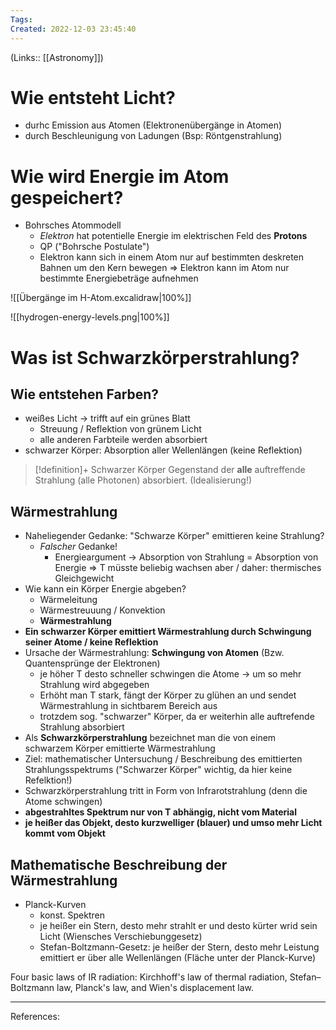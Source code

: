```yaml
---
Tags: 
Created: 2022-12-03 23:45:40
---
```

(Links:: [[Astronomy]])
# Wie entsteht Licht?
- durhc Emission aus Atomen (Elektronenübergänge in Atomen)
- durch Beschleunigung von Ladungen (Bsp: Röntgenstrahlung)
# Wie wird Energie im Atom gespeichert?
- Bohrsches Atommodell
	- *Elektron* hat potentielle Energie im elektrischen Feld des **Protons**
	- QP ("Bohrsche Postulate")
	- Elektron kann sich in einem Atom nur auf bestimmten deskreten Bahnen um den Kern bewegen
	  => Elektron kann im Atom nur bestimmte Energiebeträge aufnehmen

![[Übergänge im H-Atom.excalidraw|100%]]

![[hydrogen-energy-levels.png|100%]]
# Was ist Schwarzkörperstrahlung?
## Wie entstehen Farben?
- weißes Licht -> trifft auf ein grünes Blatt
	- Streuung / Reflektion von grünem Licht
	- alle anderen Farbteile werden absorbiert
- schwarzer Körper: Absorption aller Wellenlängen (keine Reflektion)

> [!definition]+ Schwarzer Körper
> Gegenstand der **alle** auftreffende Strahlung (alle Photonen) absorbiert. (Idealisierung!)

## Wärmestrahlung
- Naheliegender Gedanke: "Schwarze Körper" emittieren keine Strahlung?
	- *Falscher* Gedanke! 
		- Energieargument -> Absorption von Strahlung = Absorption von Energie
		  => T müsste beliebig wachsen aber / daher: thermisches Gleichgewicht
- Wie kann ein Körper Energie abgeben?
	- Wärmeleitung
	- Wärmestreuuung / Konvektion
	- **Wärmestrahlung**
- **Ein schwarzer Körper emittiert Wärmestrahlung durch Schwingung seiner Atome / keine Reflektion**
- Ursache der Wärmestrahlung: **Schwingung von Atomen** (Bzw. Quantensprünge der Elektronen)
	- je höher T desto schneller schwingen die Atome -> um so mehr Strahlung wird abgegeben
	- Erhöht man T stark, fängt der Körper zu glühen an und sendet Wärmestrahlung in sichtbarem Bereich aus
	- trotzdem sog. "schwarzer" Körper, da er weiterhin alle auftrefende Strahlung absorbiert
- Als **Schwarzkörperstrahlung** bezeichnet man die von einem schwarzem Körper emittierte Wärmestrahlung
- Ziel: mathematischer Untersuchung / Beschreibung des emittierten Strahlungsspektrums ("Schwarzer Körper" wichtig, da hier keine Refelktion!)
- Schwarzkörperstrahlung tritt in Form von Infrarotstrahlung (denn die Atome schwingen)
- **abgestrahltes Spektrum nur von T abhängig, nicht vom Material**
- **je heißer das Objekt, desto kurzwelliger (blauer) und umso mehr Licht kommt vom Objekt**
## Mathematische Beschreibung der Wärmestrahlung
- Planck-Kurven
	- konst. Spektren
	- je heißer ein Stern, desto mehr strahlt er und desto kürter wrid sein Licht (Wiensches Verschiebunggesetz)
	- Stefan-Boltzmann-Gesetz: je heißer der Stern, desto mehr Leistung emittiert er über alle Wellenlängen (Fläche unter der Planck-Kurve)

Four basic laws of IR radiation: Kirchhoff's law of thermal radiation, Stefan–Boltzmann law, Planck's law, and Wien's displacement law. 

---
References: